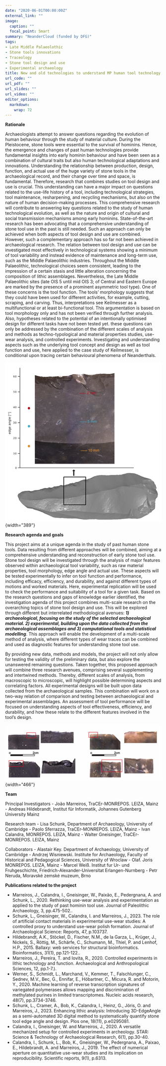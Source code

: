 ```yaml
---
date: "2020-06-01T00:00:00Z"
external_link: ""
image:
  caption: ""
  focal_point: Smart
summary: "NeanderCloud (funded by DFG)"
tags:
- Late Middle Palaeolothic
- Stone tools innovations
- Traceology
- Stone tool design and use
- Experimental archaeology
title: New and old technologies to understand MP human tool technology, design, and use
url_code: ""
url_pdf: ""
url_slides: ""
url_video: ""
editor_options: 
  markdown: 
    wrap: 72
---
```


**Rationale**

Archaeologists attempt to answer questions regarding the evolution of
human behaviour through the study of material culture. During the
Pleistocene, stone tools were essential to the survival of hominins.
Hence, the emergence and changes of past human technologies provide
fundamental insights into early hominin behaviour and have been seen as
a combination of cultural traits but also human technological
adaptations and innovations. Understanding the relationship between
production, design, function, and actual use of the huge variety of
stone tools in the archaeological record, and their change over time and
space, is fundamental. Therefore, research that combines studies on tool
design and use is crucial. This understanding can have a major impact on
questions related to the use-life history of a tool, including
technological strategies, tool maintenance, resharpening, and recycling
mechanisms, but also on the nature of human decision-making processes.
This comprehensive research will contribute to answering key questions
related to the study of human technological evolution, as well as the
nature and origin of cultural and social transmission mechanisms among
early hominins. State-of-the-art research has been advocating that a
comprehensive understanding of stone tool use in the past is still
needed. Such an approach can only be achieved when both aspects of tool
design and use are combined. However, such a complementary approach has
so far not been achieved in archaeological research. The relation
between tool design and use can be investigated most effectively in
technological systems showing a minimum of tool variability and instead
evidence of maintenance and long-term use, such as the Middle
Palaeolithic industries. Throughout the Middle Palaeolithic,
technological choices seem consistent, leading to the impression of a
certain stasis and little alteration concerning the composition of
lithic assemblages. Nevertheless, the Late Middle Palaeolithic sites
(late OIS 5 until mid OIS 3; of Central and Eastern Europe are marked by
the presence of a prominent asymmetric tool type). One of these concerns
is the tool function. The tools’ morphology suggests that they could
have been used for different activities, for example, cutting, scraping,
and carving. Thus, interpretations see Keilmesser as a multifunctional
or at least bi-functional tool. This argumentation is based on tool
morphology only and has not been verified through further analysis.
Also, hypotheses related to the potential of an intentionally optimised
design for different tasks have not been tested yet. these questions can
only be addressed by the combination of the different scales of analysis
and methods as techno-typological and material properties studies,
use-wear analysis, and controlled experiments. Investigating and
understanding aspects such as the underlying tool concept and design as
well as tool function and use, here applied to the case study of
Keilmesser, is conditional upon tracing certain behavioural phenomena of
Neanderthals.

![](images/Fig_8.jpg){width="389"}

**Research agenda and goals**

This project aims at a unique agenda in the study of past human stone
tools. Data resulting from different approaches will be combined, aiming
at a comprehensive understanding and reconstruction of early stone tool
use. Stone tool design will be investigated through the analysis of
major features observed within archaeological tool variability, such as
raw material properties, tool morphology, edge angle and actual use.
These aspects will be tested experimentally to infer on tool function
and performance, including efficacy, efficiency, and durability, and
against different types of motions and worked materials. Here,
experimental replication will be used to check the performance and
suitability of a tool for a given task. Based on the research questions
and gaps of knowledge earlier identified, the investigation agenda of
this project combines multi-scale research on the overarching topics of
stone tool design and use. This will be explored through different but
interrelated methodological avenues: ***1) archaeological, focusing on
the study of the selected archaeological material. 2) experimental,
building upon the data collected from the archaeological assemblages and
3) computational tools and statistical modelling***. This approach will
enable the development of a multi-scale method of analysis, where
different types of wear traces can be combined and used as diagnostic
features for understanding stone tool use.

By providing new data, methods and models, the project will not only
allow for testing the validity of the preliminary data, but also explore
the unanswered remaining questions. Taken together, this proposed
approach will combine three research avenues, comprising several
supplementing and intertwined methods. Thereby, different scales of
analysis, from macroscopic to microscopic, will highlight possible
determining aspects and correlating factors. All experimental designs
will be built upon data collected from the archaeological samples. This
combination will work on a two-way relation of comparison and testing
between archaeological and experimental assemblages. An assessment of
tool performance will be focused on understanding aspects of tool
effectiveness, efficiency, and durability, and how these relate to the
different features involved in the tool’s design.

![](images/figure_7.jpg){width="466"}

**Team**

Principal Investigators - João Marreiros, TraCEr-MONREPOS. LEIZA,
Mainz - Andreas Hildebrandt, Institut für Informatik, Johannes Gutenberg
University Mainz

Research team - Lisa Schunk, Department of Archaeology, University of
Cambridge - Paolo Sferrazza, TraCEr-MONREPOS. LEIZA, Mainz - Ivan
Calandra, MONREPOS. LEIZA, Mainz - Walter Gneisinger, TraCEr-MONREPOS.
LEIZA, Mainz

Collaborators - Alastair Key. Department of Archaeology, University of
Cambridge - Andrzej Wisniewski. Institute for Archaeology, Faculty of
Historical and Pedagogical Sciences, University of Wroclaw - Olaf. Joris
MONREPOS. LEIZA, Mainz - Marcel Weiß. Institut fur Ur- und
Fruhgeschichte, Friedrich-Alexander-Universitat Erlangen-Nurnberg - Petr
Neruda, Moravské zemské muzeum, Brno

**Publications related to the project**

-   Marreiros, J., Calandra, I., Gneisinger, W., Paixão, E.,
    Pedergnana, A. and Schunk, L., 2020. Rethinking use-wear analysis
    and experimentation as applied to the study of past hominin tool
    use. Journal of Paleolithic Archaeology, 3, pp.475-502..
-   Schunk, L., Gneisinger, W., Calandra, I. and Marreiros, J., 2023.
    The role of artificial contact materials in experimental use-wear
    studies: A controlled proxy to understand use-wear polish formation.
    Journal of Archaeological Science: Reports, 47, p.103737.
-   Hildebrandt, A.K., Stöckel, D., Fischer, N.M., de la Garza, L.,
    Krüger, J., Nickels, S., Röttig, M., Schärfe, C., Schumann, M.,
    Thiel, P. and Lenhof, H.P., 2015. Ballaxy: web services for
    structural bioinformatics. Bioinformatics, 31(1), pp.121-122..
-   Marreiros, J., Pereira, T. and Iovita, R., 2020. Controlled
    experiments in lithic technology and function. Archaeological and
    Anthropological Sciences, 12, pp.1-7.).
-   Werner, S., Schmidt, L., Marchand, V., Kemmer, T., Falschlunger, C.,
    Sednev, M.V., Bec, G., Ennifar, E., Höbartner, C., Micura, R. and
    Motorin, Y., 2020. Machine learning of reverse transcription
    signatures of variegated polymerases allows mapping and
    discrimination of methylated purines in limited transcriptomes.
    Nucleic acids research, 48(7), pp.3734-3746.
-   Schunk, L., Cramer, A., Bob, K., Calandra, I., Heinz, G., Jöris, O.
    and Marreiros, J., 2023. Enhancing lithic analysis: Introducing
    3D-EdgeAngle as a semi-automated 3D digital method to systematically
    quantify stone tool edge angle and design. Plos one, 18(11),
    p.e0295081.
-   Calandra, I., Gneisinger, W. and Marreiros, J., 2020. A versatile
    mechanized setup for controlled experiments in archeology. STAR:
    Science & Technology of Archaeological Research, 6(1), pp.30-40.
-   Calandra, I., Schunk, L., Bob, K., Gneisinger, W., Pedergnana, A.,
    Paixao, E., Hildebrandt, A. and Marreiros, J., 2019. The effect of
    numerical aperture on quantitative use-wear studies and its
    implication on reproducibility. Scientific reports, 9(1), p.6313.
